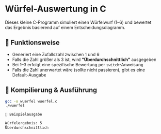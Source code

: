 # Würfel-Auswertung in C

Dieses kleine C-Programm simuliert einen Würfelwurf (1–6) und bewertet das Ergebnis basierend auf einem Entscheidungsdiagramm.

## 📌 Funktionsweise
- Generiert eine Zufallszahl zwischen 1 und 6
- Falls die Zahl größer als 3 ist, wird **"Überdurchschnittlich"** ausgegeben
- Bei 1–3 erfolgt eine spezifische Bewertung per `switch`-Anweisung
- Falls die Zahl unerwartet wäre (sollte nicht passieren), gibt es eine Default-Ausgabe

## 🔧 Kompilierung & Ausführung
```sh
gcc -o wuerfel wuerfel.c
./wuerfel

📜 Beispielausgabe

Würfelergebnis: 5
Überdurchschnittlich
